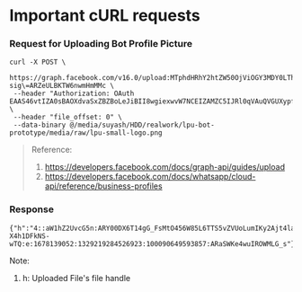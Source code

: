 # Important cURL requests

### Request for Uploading Bot Profile Picture
```
curl -X POST \
 https://graph.facebook.com/v16.0/upload:MTphdHRhY2htZW50OjViOGY3MDY0LThlZTMtNDg3My1hZjYwLWU5NmVlMjhhMjBjND9maWxlX2xlbmd0aD0xNTYwOSZmaWxlX3R5cGU9aW1hZ2UlMkZwbmc\=\?sig\=ARZeULBKTW6nwmHmMMc \
 --header "Authorization: OAuth EAAS46vtIZA0sBAOXdvaSxZBZBoLeJiBII8wgiexwvW7NCEIZAMZC5IJRl0qVAuQVGUXypft5H4hwnUUvVu6uUGS67lmWBMWhYg0MuPKg1rFCZAn1JBU44j7XoNbC9tmJatX02hVPNcLZBKDSFsZBn9HytqDjpSJv8cC4Oam22eKcj0WrWWxq0ZBRcZCEPL5cfofV4woYUyUZA8Oc3C4avQlivcz" \
 --header "file_offset: 0" \
 --data-binary @/media/suyash/HDD/realwork/lpu-bot-prototype/media/raw/lpu-small-logo.png
 ```

> Reference:
> 1. https://developers.facebook.com/docs/graph-api/guides/upload
> 2. https://developers.facebook.com/docs/whatsapp/cloud-api/reference/business-profiles

### Response
```
{"h":"4::aW1hZ2UvcG5n:ARY00DX6T14gG_FsMtO456W85L6TTS5vZVUoLumIKy2Ajt4laqDlllUQPrqTcdOZVeq4Zunl2CW3EafkY4OK7TPHNfwrL2xm-X4h1DFkNS-wTQ:e:1678139052:1329219284526923:100090649593857:ARaSWKe4wuIROWMLG_s"}
```

Note: 
1. h: Uploaded File's file handle